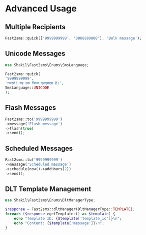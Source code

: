 # Advanced Usage

## Multiple Recipients
```php
Fast2sms::quick(['9999999999', '8888888888'], 'Bulk message');
```
## Unicode Messages
```php
use Shakil\Fast2sms\Enums\SmsLanguage;

Fast2sms::quick(
'9999999999',
'नमस्ते! यह एक क्विक एसएमएस है।',
SmsLanguage::UNICODE
);
```
## Flash Messages
```php
Fast2sms::to('9999999999')
->message('Flash message')
->flash(true)
->send();
```
## Scheduled Messages
```php
Fast2sms::to('9999999999')
->message('Scheduled message')
->schedule(now()->addHours(2))
->send();
```
## DLT Template Management

```php
use Shakil\Fast2sms\Enums\DltManagerType;

$response = Fast2sms::dltManager(DltManagerType::TEMPLATE);
foreach ($response->getTemplates() as $template) {
    echo "Template ID: {$template['template_id']}\n";
    echo "Content: {$template['message']}\n";
}
```
